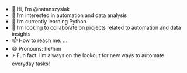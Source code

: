 - 👋 Hi, I’m @natanszyslak
- 👀 I’m interested in automation and data analysis
- 🌱 I’m currently learning Python
- 💞️ I’m looking to collaborate on projects related to automation and data insights
- 📫 How to reach me: ...
- 😄 Pronouns: he/him
- ⚡ Fun fact: I’m always on the lookout for new ways to automate everyday tasks!
